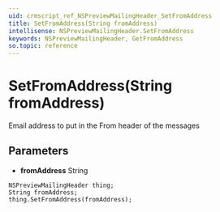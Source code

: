 ```yaml
---
uid: crmscript_ref_NSPreviewMailingHeader_SetFromAddress
title: SetFromAddress(String fromAddress)
intellisense: NSPreviewMailingHeader.SetFromAddress
keywords: NSPreviewMailingHeader, GetFromAddress
so.topic: reference
---
```


# SetFromAddress(String fromAddress)

Email address to put in the From header of the messages

## Parameters

* **fromAddress** String

```crmscript
NSPreviewMailingHeader thing;
String fromAddress;
thing.SetFromAddress(fromAddress);
```

